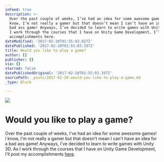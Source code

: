 ```yaml
---
inFeed: true
description: >-
  Over the past couple of weeks, I’ve had an idea for some awesome games! I
  know, I’m not really a gamer but that doesn’t mean I can’t have an idea for a
  bad ass game! Anyways, I’ve decided to learn to write games with Unity 3D. As
  I work through the courses that I have on Unity Game Development, I’ll post my
  accomplishments here.
dateModified: '2017-02-20T01:55:03.027Z'
datePublished: '2017-02-20T01:55:03.397Z'
title: Would you like to play a game?
author: []
publisher: {}
via: {}
starred: false
datePublishedOriginal: '2017-02-20T01:55:03.397Z'
sourcePath: _posts/2017-02-20-would-you-like-to-play-a-game.md
_type: Blurb

---
```

![](https://the-grid-user-content.s3-us-west-2.amazonaws.com/43c41104-d1ef-422e-bc87-35bd482f1cd6.png)

# Would you like to play a game?

Over the past couple of weeks, I've had an idea for some awesome games! I know, I'm not really a gamer but that doesn't mean I can't have an idea for a bad ass game! Anyways, I've decided to learn to write games with Unity 3D. As I work through the courses that I have on Unity Game Development, I'll post my accomplishments [here][0].

[0]: http://games.charlespence.com/ "Fanboat Studios"